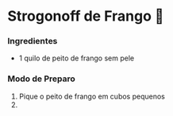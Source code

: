 # Strogonoff de Frango :chicken:

### Ingredientes

- 1 quilo de peito de frango sem pele

### Modo de Preparo

1.  Pique o peito de frango em cubos pequenos
2. 

